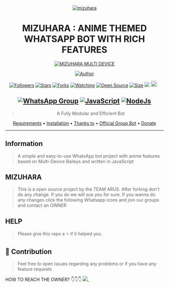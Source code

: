 <div align="center">
<a href="https://telegra.ph/file/485d99165388e3e42be7c.jpg"><img src="https://telegra.ph/file/485d99165388e3e42be7c.jpg" alt="mizuhara" border="0"></a>

# **MIZUHARA : ANIME THEMED WHATSAPP BOT WITH RICH FEATURES**

</p>
<p align="center">
<a href="#"><img title="MIZUHARA MULTI DEVICE" src="https://img.shields.io/badge/MIZUHARA MULTI DEVICE-green?colorA=%23ff0000&colorB=%23017e40&style=for-the-badge"></a>
</p>
<p align="center">
<a href="https://github.com/pratyush4932"><img title="Author" src="https://img.shields.io/badge/Author-Pratyush-red.svg?style=for-the-badge&logo=github"></a>
</p>
<p align="center">
<a href="https://github.com/pratyush4932/followers"><img title="Followers" src="https://img.shields.io/github/followers/pratyush4932?color=red&style=flat-square"></a>
<a href="https://github.com/Arus-Bots/Mizuhara/stargazers/"><img title="Stars" src="https://img.shields.io/github/stars/Arus-Bots/Mizuhara?color=blue&style=flat-square"></a>
<a href="https://github.com/Arus-Bots/Mizuhara/network/members"><img title="Forks" src="https://img.shields.io/github/forks/Arus-Bots/Mizuhara?color=red&style=flat-square"></a>
<a href="https://github.com/zeeone-ofc/Alphabot-Md/watchers"><img title="Watching" src="https://img.shields.io/github/watchers/zeeone-ofc/Alphabot-Md?label=Watchers&color=blue&style=flat-square"></a>
<a href="https://github.com/Arus-Bots/Mizuhara/"><img title="Open Source" src="https://badges.frapsoft.com/os/v2/open-source.svg?v=103"></a>
<a href="https://github.com/Arus-Bots/Mizuhara/"><img title="Size" src="https://img.shields.io/github/repo-size/zeeone-ofc/Alphabot-Md?style=flat-square&color=green"></a>
<a href="https://hits.seeyoufarm.com"><img src="https://hits.seeyoufarm.com/api/count/incr/badge.svg?url=https%3A%2F%2Fgithub.com%2Fzeeone-ofc%2FAlphabot-Md&count_bg=%2379C83D&title_bg=%23555555&icon=probot.svg&icon_color=%2300FF6D&title=hits&edge_flat=false"/></a>
<a href="https://github.com/zeeone-ofc/Alphabot-Md/graphs/commit-activity"><img height="20" src="https://img.shields.io/badge/Maintained%3F-yes-green.svg"></a>&nbsp;&nbsp;
</p>


## [![WhatsApp Group](https://img.shields.io/badge/WhatsApp-25D366?style=for-the-badge&logo=whatsapp&logoColor=white)](https://chat.whatsapp.com/LN4mY3laHz61S1ybxHBeYd) [![JavaScript](https://img.shields.io/badge/JavaScript-FFFF00?style=for-the-badge&logo=javascript&logoColor=black)](https://js.org/) [![NodeJs](https://img.shields.io/badge/Node.js-43853D?style=for-the-badge&logo=node.js&logoColor=white)](https://nodejs.org/en/)
> A Fully Modular and Efficient Bot <br>

<p align="center">
  <a href="https://github.com/zeeone-ofc/Alphabot-Md#requirements">Requirements</a> •
  <a href="https://github.com/zeeone-ofc/Alphabot-Md#instalasi">Installation</a> •
  <a href="https://github.com/zeeone-ofc/Alphabot-Md#thanks-to">Thanks to</a> •
  <a href="https://github.com/zeeone-ofc/Alphabot-Md#Official-Group"> Official Group Bot</a> •
  <a href="https://github.com/zeeone-ofc/Alphabot-Md#donate">Donate</a>
</p>
</div>


---

## Information
> A simple and easy-to-use WhatsApp bot project with anime features based on Multi-Device Baileys and written in JavaScript

## MIZUHARA
> This is a open source project by the TEAM ARUS. After forking don't do any change. If you do we will sue you for sure. If you wanna do any changes click the following Whatsapp icons and join our groups and contact an OWNER 
 
## HELP
> Please give this repo a ⭐ if it helped you.

## 💪 Contribution

> Feel free to open issues regarding any problems or if you have any feature
    requests

HOW TO REACH THE OWNER? 👇👇👇
   <a href="https://wa.me/918231033230?text=Hi%20I%20Am%20From%20GitHub%20☺️">
    <img src="https://img.shields.io/badge/WhatsApp-25D366?style=for-the-badge&logo=whatsapp&logoColor=white" />
  </a>&nbsp;&nbsp;
